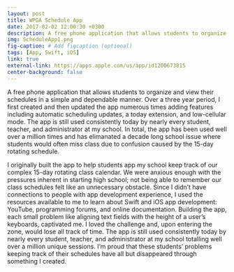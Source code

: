 ```yaml
---
layout: post
title: WPGA Schedule App
date: 2017-02-02 12:00:30 +0300
description: A free phone application that allows students to organize and view their schedules in a simple and dependable manner.
img: ScheduleApp1.png
fig-caption: # Add figcaption (optional)
tags: [App, Swift, iOS]
link: true
external-link: https://apps.apple.com/us/app/id1200673815
center-background: false
---
```

A free phone application that allows students to organize and view their schedules in a simple and dependable manner. Over a three year period, I first created and then updated the app numerous times adding features including automatic scheduling updates, a today extension, and low-cellular mode. The app is still used consistently today by nearly every student, teacher, and administrator at my school. In total, the app has been used well over a million times and has elimanated a decade long school issue where students would often miss class due to confusion caused by the 15-day rotating schedule.

I originally built the app to help students app my school keep track of our complex 15-day rotating class calendar. We were anxious enough with the pressures inherent in starting high school; not being able to remember our class schedules felt like an unnecessary obstacle. Since I didn’t have connections to people with app development experience, I used the resources available to me to learn about Swift and iOS app development: YouTube, programming forums, and online documentation. Building the app, each small problem like aligning text fields with the height of a user’s keyboards, captivated me. I loved the challenge and, upon entering the zone, would lose all track of time. The app is still used consistently today by nearly every student, teacher, and administrator at my school totalling well over a million unique sessions. I’m proud that these students’ problems keeping track of their schedules have all but disappeared through something I created.
